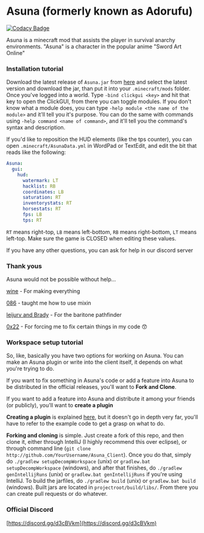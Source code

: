 # Asuna (formerly known as Adorufu)

[![Codacy Badge](https://api.codacy.com/project/badge/Grade/a2cc5fb986d44f5fa71edfee1edea817)](https://app.codacy.com/app/EmotionalLove/Asuna_Client?utm_source=github.com&utm_medium=referral&utm_content=EmotionalLove/Asuna_Client&utm_campaign=Badge_Grade_Settings)

Asuna is a minecraft mod that assists the player in survival anarchy environments. "Asuna" is a character in the popular anime "Sword Art Online"

### Installation tutorial

Download the latest release of `Asuna.jar` from [here](https://github.com/EmotionalLove/Asuna/releases) and select the latest version and download the jar, than put it into your `.minecraft/mods` folder. Once you've logged into a world. Type `-bind clickgui <key>` and hit that key to open the ClickGUI, from there you can toggle modules. If you don't know what a module does, you can type `-help module <the name of the module>` and it'll tell you it's purpose. You can do the same with commands using `-help command <name of command>`, and it'll tell you the command's syntax and description.

If you'd like to reposition the HUD elements (like the tps counter), you can open `.minecraft/AsunaData.yml` in WordPad or TextEdit, and edit the bit that reads like the following:

```yaml
Asuna:
  gui:
    hud:
      watermark: LT
      hacklist: RB
      coordinates: LB
      saturation: RT
      inventorystats: RT
      horsestats: RT
      fps: LB
      tps: RT
```

`RT` means right-top, `LB` means left-bottom, `RB` means right-bottom, `LT` means left-top. Make sure the game is CLOSED when editing these values.

If you have any other questions, you can ask for help in our discord server

### Thank yous

Asuna would not be possible without help...

[wine](https://github.com/wine) - For making everything

[086](https://github.com/zeroeightysix/) - taught me how to use mixin

[leijurv and Brady](https://github.com/cabaletta/baritone) - For the baritone pathfinder

[0x22](https://github.com/0-x-2-2) - For forcing me to fix certain things in my code :kissing_smiling_eyes:

### Workspace setup tutorial

So, like, basically you have two options for working on Asuna. You can make an Asuna plugin or write into the client itself, it depends on what you're trying to do.

If you want to fix something in Asuna's code or add a feature into Asuna to be distributed in the official releases, you'll want to **Fork and Clone**.

If you want to add a feature into Asuna and distribute it among your friends (or publicly), you'll want to **create a plugin**

**Creating a plugin** is explained [here](http://sashadev.me/EmotionalLove/AsunaExamplePlugin), but it doesn't go in depth very far, you'll have to refer to the example code to get a grasp on what to do.

**Forking and cloning** is simple. Just create a fork of this repo, and then clone it, either through IntelliJ (I highly recommend this over eclipse), or through command line (`git clone http://github.com/YourUsername/Asuna_Client`). Once you do that, simply do `./gradlew setupDecompWorkspace` (unix) or `gradlew.bat setupDecompWorkspace` (windows), and after that finishes, do `./gradlew genIntellijRuns` (unix) or `gradlew.bat genIntellijRuns` if you're using IntelliJ. To build the jarfiles, do `./gradlew build` (unix) or `gradlew.bat build` (windows). Built jars are located in `projectroot/build/libs/`. From there you can create pull requests or do whatever.

### Official Discord
[https://discord.gg/d3cBVkm](https://discord.gg/d3cBVkm)
